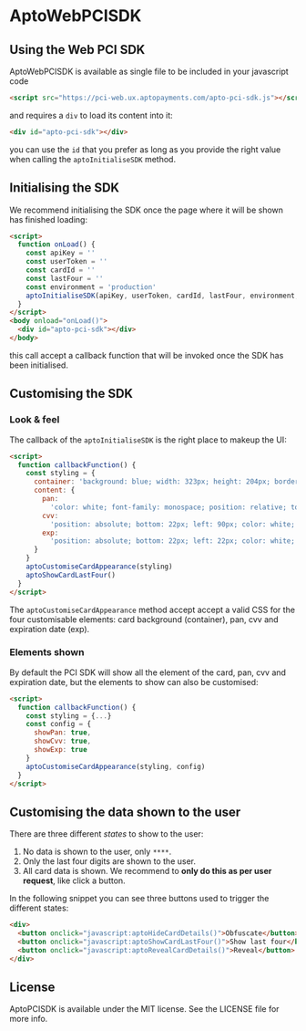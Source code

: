 # AptoWebPCISDK

## Using the Web PCI SDK

AptoWebPCISDK is available as single file to be included in your javascript code

```html
<script src="https://pci-web.ux.aptopayments.com/apto-pci-sdk.js"></script>
```

and requires a `div` to load its content into it:

```html
<div id="apto-pci-sdk"></div>
```

you can use the `id` that you prefer as long as you provide the right value when calling the `aptoInitialiseSDK` method.

## Initialising the SDK

We recommend initialising the SDK once the page where it will be shown has finished loading:

```html
<script>
  function onLoad() {
    const apiKey = ''
    const userToken = ''
    const cardId = ''
    const lastFour = ''
    const environment = 'production'
    aptoInitialiseSDK(apiKey, userToken, cardId, lastFour, environment, 'apto-pci-sdk', callbackFunction)
  }
</script>
<body onload="onLoad()">
  <div id="apto-pci-sdk"></div>
</body>
```

this call accept a callback function that will be invoked once the SDK has been initialised.

## Customising the SDK

### Look & feel

The callback of the `aptoInitialiseSDK` is the right place to makeup the UI:

```html
<script>
  function callbackFunction() {
    const styling = {
      container: 'background: blue; width: 323px; height: 204px; border-radius: 8px;',
      content: {
        pan:
          'color: white; font-family: monospace; position: relative; top: 90px; font-size: 26px; text-align: center; font-weight: 600; text-shadow: 0 1px 1px rgba(43, 45, 53, 0.3);',
        cvv:
          'position: absolute; bottom: 22px; left: 90px; color: white; font-family: monospace; font-size: 16px; text-shadow: 0 1px 1px rgba(43, 45, 53, 0.3);',
        exp:
          'position: absolute; bottom: 22px; left: 22px; color: white; font-family: monospace; font-size: 16px; text-shadow: 0 1px 1px rgba(43, 45, 53, 0.3);'
      }
    }
    aptoCustomiseCardAppearance(styling)
    aptoShowCardLastFour()
  }
</script>
```

The `aptoCustomiseCardAppearance` method accept accept a valid CSS for the four customisable elements: card background (container), pan, cvv and expiration date (exp).

### Elements shown

By default the PCI SDK will show all the element of the card, pan, cvv and expiration date, but the elements to show can also be customised:

```html
<script>
  function callbackFunction() {
    const styling = {...}
    const config = {
      showPan: true,
      showCvv: true,
      showExp: true
    }
    aptoCustomiseCardAppearance(styling, config)
  }
</script>
```

## Customising the data shown to the user

There are three different _states_ to show to the user:

1. No data is shown to the user, only `****`.
2. Only the last four digits are shown to the user.
3. All card data is shown. We recommend to **only do this as per user request**, like click a button.

In the following snippet you can see three buttons used to trigger the different states:

```html
<div>
  <button onclick="javascript:aptoHideCardDetails()">Obfuscate</button>
  <button onclick="javascript:aptoShowCardLastFour()">Show last four</button>
  <button onclick="javascript:aptoRevealCardDetails()">Reveal</button>
</div>
```

## License

AptoPCISDK is available under the MIT license. See the LICENSE file for more info.
